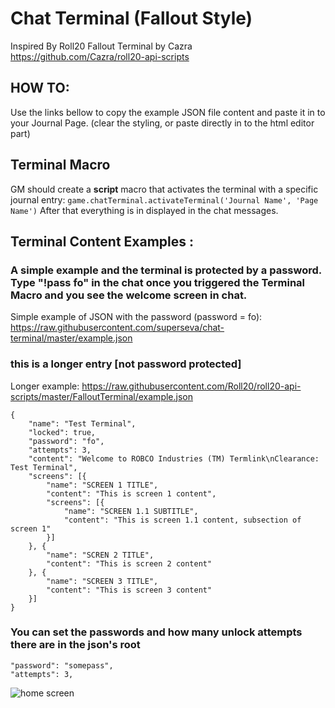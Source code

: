 # Chat Terminal (Fallout Style)

Inspired By Roll20 Fallout Terminal by Cazra
https://github.com/Cazra/roll20-api-scripts

## HOW TO:
Use the links bellow to copy the example JSON file content and paste it in to your Journal Page. (clear the styling, or paste directly in to the html editor part)

## Terminal Macro
GM should create a **script** macro that activates the terminal with a specific journal entry:
``` game.chatTerminal.activateTerminal('Journal Name', 'Page Name') ```
After that everything is in displayed in the chat messages.


## Terminal Content Examples : 

### A simple example and the terminal is protected by a password. Type "!pass fo" in the chat once you triggered the Terminal Macro and you see the welcome screen in chat.
Simple example of JSON with the password (password = fo): https://raw.githubusercontent.com/superseva/chat-terminal/master/example.json

### this is a longer entry [not password protected]
Longer example: https://raw.githubusercontent.com/Roll20/roll20-api-scripts/master/FalloutTerminal/example.json 

```
{
	"name": "Test Terminal",
	"locked": true,
	"password": "fo",
	"attempts": 3,
	"content": "Welcome to ROBCO Industries (TM) Termlink\nClearance: Test Terminal",
	"screens": [{
		"name": "SCREEN 1 TITLE",
		"content": "This is screen 1 content",
		"screens": [{
			"name": "SCREEN 1.1 SUBTITLE",
			"content": "This is screen 1.1 content, subsection of screen 1"
		}]
	}, {
		"name": "SCREN 2 TITLE",
		"content": "This is screen 2 content"
	}, {
		"name": "SCREEN 3 TITLE",
		"content": "This is screen 3 content"
	}]
}
```

### You can set the passwords and how many unlock attempts there are in the json's root
```
"password": "somepass",
"attempts": 3,
```
![home screen]("https://github.com/superseva/chat-terminal/blob/61029a89f5cf11d08626e425cf617b0f2495edbe/Foundry_Virtual_Tabletop_DkaNcDgmar.png")
